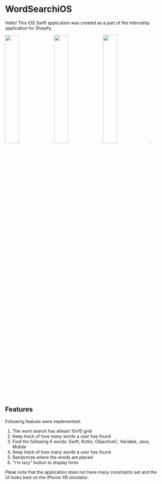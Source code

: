 # WordSearchiOS
Hello! This iOS Swift application was created as a part of the internship application for Shopify.

<img src="https://imgur.com/0sFglP7.png" width="30%">.
<img src="https://imgur.com/LKEAmtJ.png" width="30%">.
<img src="https://i.imgur.com/IKEMQa7.png" width="30%">.


## Features

Following featues were implemented:

1. The word search has atleast 10x10 grid
2. Keep track of how many words a user has found
3. Find the following 6 words: Swift, Kotlin, ObjectiveC, Variable, Java, Mobile
4. Keep track of how many words a user has found
5. Randomize where the words are placed
6. "I'm lazy" button to display hints

Pleae note that the application does not have many constraints set and the UI looks best on the iPhone XR simulator. 
